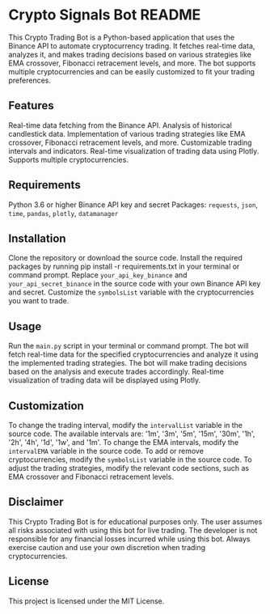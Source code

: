 # Crypto Signals Bot README
This Crypto Trading Bot is a Python-based application that uses the Binance API to automate cryptocurrency trading. It fetches real-time data, analyzes it, and makes trading decisions based on various strategies like EMA crossover, Fibonacci retracement levels, and more. The bot supports multiple cryptocurrencies and can be easily customized to fit your trading preferences.

## Features
Real-time data fetching from the Binance API.
Analysis of historical candlestick data.
Implementation of various trading strategies like EMA crossover, Fibonacci retracement levels, and more.
Customizable trading intervals and indicators.
Real-time visualization of trading data using Plotly.
Supports multiple cryptocurrencies.
## Requirements
Python 3.6 or higher
Binance API key and secret
Packages: `requests`, `json`, `time`, `pandas`, `plotly`, `datamanager`
## Installation
Clone the repository or download the source code.
Install the required packages by running pip install -r requirements.txt in your terminal or command prompt.
Replace `your_api_key_binance` and `your_api_secret_binance` in the source code with your own Binance API key and secret.
Customize the `symbolsList` variable with the cryptocurrencies you want to trade.
## Usage
Run the `main.py` script in your terminal or command prompt.
The bot will fetch real-time data for the specified cryptocurrencies and analyze it using the implemented trading strategies.
The bot will make trading decisions based on the analysis and execute trades accordingly.
Real-time visualization of trading data will be displayed using Plotly.
## Customization
To change the trading interval, modify the `intervalList` variable in the source code. The available intervals are: '1m', '3m', '5m', '15m', '30m', '1h', '2h', '4h', '1d', '1w', and '1m'.
To change the EMA intervals, modify the `intervalEMA` variable in the source code.
To add or remove cryptocurrencies, modify the `symbolsList` variable in the source code.
To adjust the trading strategies, modify the relevant code sections, such as EMA crossover and Fibonacci retracement levels.
## Disclaimer
This Crypto Trading Bot is for educational purposes only. The user assumes all risks associated with using this bot for live trading. The developer is not responsible for any financial losses incurred while using this bot. Always exercise caution and use your own discretion when trading cryptocurrencies.

## License
This project is licensed under the MIT License.
